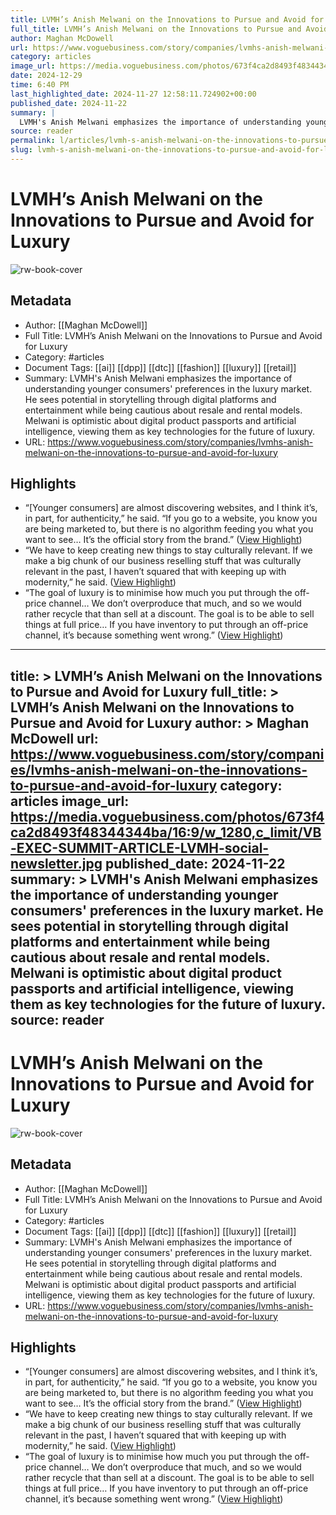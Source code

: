 ```yaml
---
title: LVMH’s Anish Melwani on the Innovations to Pursue and Avoid for Luxury
full_title: LVMH’s Anish Melwani on the Innovations to Pursue and Avoid for Luxury
author: Maghan McDowell
url: https://www.voguebusiness.com/story/companies/lvmhs-anish-melwani-on-the-innovations-to-pursue-and-avoid-for-luxury
category: articles
image_url: https://media.voguebusiness.com/photos/673f4ca2d8493f48344344ba/16:9/w_1280,c_limit/VB-EXEC-SUMMIT-ARTICLE-LVMH-social-newsletter.jpg
date: 2024-12-29
time: 6:40 PM
last_highlighted_date: 2024-11-27 12:58:11.724902+00:00
published_date: 2024-11-22
summary: |
  LVMH's Anish Melwani emphasizes the importance of understanding younger consumers' preferences in the luxury market. He sees potential in storytelling through digital platforms and entertainment while being cautious about resale and rental models. Melwani is optimistic about digital product passports and artificial intelligence, viewing them as key technologies for the future of luxury.
source: reader
permalink: l/articles/lvmh-s-anish-melwani-on-the-innovations-to-pursue-and-avoid-for-luxury
slug: lvmh-s-anish-melwani-on-the-innovations-to-pursue-and-avoid-for-luxury
---
```

# LVMH’s Anish Melwani on the Innovations to Pursue and Avoid for Luxury

![rw-book-cover](https://media.voguebusiness.com/photos/673f4ca2d8493f48344344ba/16:9/w_1280,c_limit/VB-EXEC-SUMMIT-ARTICLE-LVMH-social-newsletter.jpg)

## Metadata
- Author: [[Maghan McDowell]]
- Full Title: LVMH’s Anish Melwani on the Innovations to Pursue and Avoid for Luxury
- Category: #articles
- Document Tags: [[ai]] [[dpp]] [[dtc]] [[fashion]] [[luxury]] [[retail]] 
- Summary: LVMH's Anish Melwani emphasizes the importance of understanding younger consumers' preferences in the luxury market. He sees potential in storytelling through digital platforms and entertainment while being cautious about resale and rental models. Melwani is optimistic about digital product passports and artificial intelligence, viewing them as key technologies for the future of luxury.
- URL: https://www.voguebusiness.com/story/companies/lvmhs-anish-melwani-on-the-innovations-to-pursue-and-avoid-for-luxury

## Highlights
- “[Younger consumers] are almost discovering websites, and I think it’s, in part, for authenticity,” he said. “If you go to a website, you know you are being marketed to, but there is no algorithm feeding you what you want to see… It’s the official story from the brand.” ([View Highlight](https://read.readwise.io/read/01jdpv589gawcvg1na0hsv6k8h))
- “We have to keep creating new things to stay culturally relevant. If we make a big chunk of our business reselling stuff that was culturally relevant in the past, I haven’t squared that with keeping up with modernity,” he said. ([View Highlight](https://read.readwise.io/read/01jdpv690j3sx69farz39yf2j4))
- “The goal of luxury is to minimise how much you put through the off-price channel… We don’t overproduce that much, and so we would rather recycle that than sell at a discount. The goal is to be able to sell things at full price… If you have inventory to put through an off-price channel, it’s because something went wrong.” ([View Highlight](https://read.readwise.io/read/01jdpv6q2jhepqay5n3spk4vte))


---
title: >
  LVMH’s Anish Melwani on the Innovations to Pursue and Avoid for Luxury
full_title: >
  LVMH’s Anish Melwani on the Innovations to Pursue and Avoid for Luxury
author: >
  Maghan McDowell
url: https://www.voguebusiness.com/story/companies/lvmhs-anish-melwani-on-the-innovations-to-pursue-and-avoid-for-luxury
category: articles
image_url: https://media.voguebusiness.com/photos/673f4ca2d8493f48344344ba/16:9/w_1280,c_limit/VB-EXEC-SUMMIT-ARTICLE-LVMH-social-newsletter.jpg
published_date: 2024-11-22
summary: >
  LVMH's Anish Melwani emphasizes the importance of understanding younger consumers' preferences in the luxury market. He sees potential in storytelling through digital platforms and entertainment while being cautious about resale and rental models. Melwani is optimistic about digital product passports and artificial intelligence, viewing them as key technologies for the future of luxury.
source: reader
---
# LVMH’s Anish Melwani on the Innovations to Pursue and Avoid for Luxury

![rw-book-cover](https://media.voguebusiness.com/photos/673f4ca2d8493f48344344ba/16:9/w_1280,c_limit/VB-EXEC-SUMMIT-ARTICLE-LVMH-social-newsletter.jpg)

## Metadata
- Author: [[Maghan McDowell]]
- Full Title: LVMH’s Anish Melwani on the Innovations to Pursue and Avoid for Luxury
- Category: #articles
- Document Tags: [[ai]] [[dpp]] [[dtc]] [[fashion]] [[luxury]] [[retail]] 
- Summary: LVMH's Anish Melwani emphasizes the importance of understanding younger consumers' preferences in the luxury market. He sees potential in storytelling through digital platforms and entertainment while being cautious about resale and rental models. Melwani is optimistic about digital product passports and artificial intelligence, viewing them as key technologies for the future of luxury.
- URL: https://www.voguebusiness.com/story/companies/lvmhs-anish-melwani-on-the-innovations-to-pursue-and-avoid-for-luxury

## Highlights
- “[Younger consumers] are almost discovering websites, and I think it’s, in part, for authenticity,” he said. “If you go to a website, you know you are being marketed to, but there is no algorithm feeding you what you want to see… It’s the official story from the brand.” ([View Highlight](https://read.readwise.io/read/01jdpv589gawcvg1na0hsv6k8h))
- “We have to keep creating new things to stay culturally relevant. If we make a big chunk of our business reselling stuff that was culturally relevant in the past, I haven’t squared that with keeping up with modernity,” he said. ([View Highlight](https://read.readwise.io/read/01jdpv690j3sx69farz39yf2j4))
- “The goal of luxury is to minimise how much you put through the off-price channel… We don’t overproduce that much, and so we would rather recycle that than sell at a discount. The goal is to be able to sell things at full price… If you have inventory to put through an off-price channel, it’s because something went wrong.” ([View Highlight](https://read.readwise.io/read/01jdpv6q2jhepqay5n3spk4vte))


